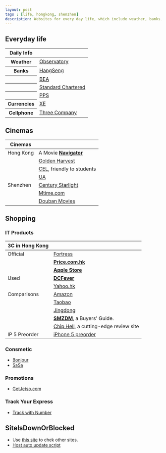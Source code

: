 ```yaml
---
layout: post
tags : [life, hongkong, shenzhen]
description: Websites for every day life, which include weather, banks, cellphone, online videos, cinemas, and shoppings.
---
```


## Everyday life
<table>
<thead>
    <tr><th>Daily Info</th><th></th></tr>
</thead>
<tbody>
    <tr><th>Weather   </th>
        <td><a href="http://www.hko.gov.hk/wxinfo/currwx/fndc.htm">Observatory</a></td></tr>
    <tr><th>Banks     </th>
        <td><a href="https://e-banking1.hangseng.com">HangSeng</a></td></tr>
    <tr><th>          </th>
        <td><a href="https://mobile.hkbea-cyberbanking.com/servlet/FRLogon">BEA</a></td></tr>
    <tr><th>          </th>
        <td><a href="https://ibank.standardchartered.com.hk/nfs/login.htm">Standard Chartered</a></td></tr>
    <tr><th>          </th>
        <td><a href="https://www.ppshk.com/hkt/revamp2/Chinese/LoginPage.html">PPS</a></td></tr>
    <tr><th>Currencies</th>
        <td><a href="http://www.xe.com/zh/">XE</a></td></tr>
    <tr><th>Cellphone </th>
        <td><a href="https://www.three.com.hk/appCS2/my3Account.do?lang=chi&appId=appCSCheckBill">Three Company</a></td></tr>
</tbody>
</table>

## Cinemas

| Cinemas         |                                                                                                 |   
| -------------   | :---------------------------------------------------------------------------------------------- |   
| Hong Kong       | A Movie [__Navigator__](http://media.netvigator.com/media/bse/media/home/MVE/MVE_MOV.jsp)       |    
|                 | [Golden Harvest](http://www.goldenharvest.com/)                                                 |  
|                 | [CEL](http://www.cel-cinemas.com/cinema.jsp), friendly to students                              |    
|                 | [UA](http://www.uacinemas.com.hk/eng/main/HomePage)                                             |  
| Shenzhen        | [Century Starlight](http://www.szxhfilm.com/)                                                   |    
|                 | [Mtime.com](http://theater.mtime.com/China_Guangdong_Province_Shenzen/)                         |  
|                 | [Douban Movies](http://movie.douban.com/nowplaying/shenzhen/)                                   |    

## Shopping

### IT Products

| 3C in Hong Kong |                                                                                                 |   
| -------------   | :---------------------------------------------------------------------------------------------- |   
| Official        | [Fortress](http://www.fortress.com.hk/)                                                         |    
|                 | [**Price.com.hk**](http://www.price.com.hk/)                                                        |   
|                 | [**Apple Store**](http://store.apple.com/hk-zh/)                                                    |   
| Used            | [**DCFever**](http://dcfever.com/trading/listing.php?category=3)                                    |   
|                 | [Yahoo.hk](http://hk.auctions.yahoo.com/hk/23336-category.html?.r=1344488639)                   |   
| Comparisons     | [Amazon](http://www.amazon.com/)                                                                |   
|                 | [Taobao](http://www.taobao.com/)                                                                |   
|                 | [Jingdong](http://www.360buy.com/)                                                              |   
|                 | [**SMZDM**](http://www.smzdm.com/), a Buyers' Guide.                                                |   
|                 | [Chip Hell](http://www.chiphell.com/), a cutting-edge review site                               |   
| IP 5 Preorder   | [iPhone 5 preorder](https://reserve.apple.com/HK/zh_HK/reserve/iPhone)                          |    

### Consmetic    
+ [Bonjour](http://www.bonjourhk.com/tc/main.aspx)
+ [SaSa](http://web1.sasa.com/SasaWeb/tch/sasa/home.jsp)

### Promotions    
+ [GetJetso.com](http://www.getjetso.com/)

### Track Your Express    
+ [Track with Number](http://www.yto5.cn/)

## SiteIsDownOrBlocked    
+ Use [this site](http://isdownorblocked.com/) to chek other sites.    
+ [Host auto update script](http://qiujj.com/static/28001-fgqi.txt)    

